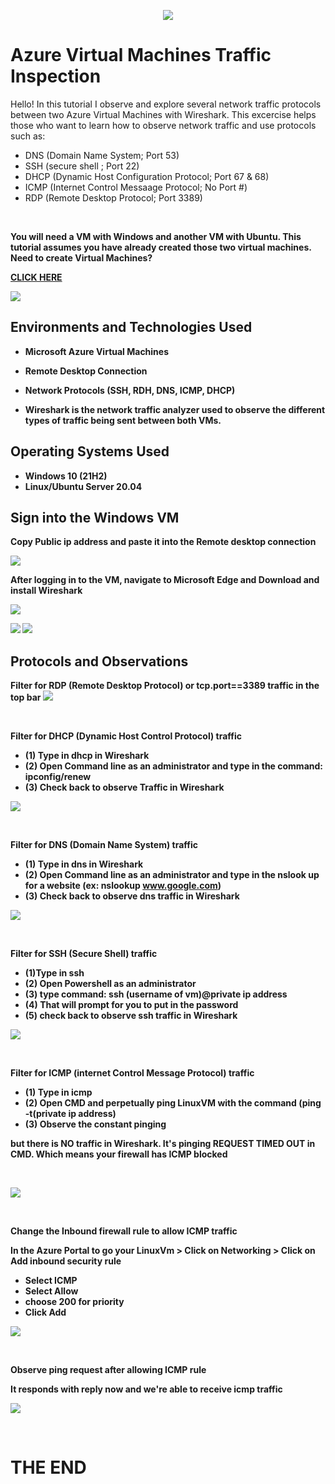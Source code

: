 <p align="center">
<img src="https://i.imgur.com/wJ6cg4s.png">
</p>

<h1>Azure Virtual Machines Traffic Inspection</h1>
Hello! In this tutorial I observe and explore several network traffic protocols between two Azure Virtual Machines with Wireshark. This excercise helps those who want to learn how to observe network traffic and use protocols such as: </p>                                                               

- DNS (Domain Name System; Port 53)
- SSH (secure shell ; Port 22)
- DHCP (Dynamic Host Configuration Protocol; Port 67 & 68)
- ICMP (Internet Control Messaage Protocol; No Port #)
- RDP (Remote Desktop Protocol; Port 3389)
<br />

<b> You will need a VM with Windows and another VM with Ubuntu. This tutorial assumes you have already created those two virtual machines. Need to create Virtual Machines?
                                                                 
<a href="https://github.com/AsiaPonder001/Resource-Groups-and-V-Ms">CLICK HERE</a>

<img src="https://i.imgur.com/xocmOjp.png">
</p>

<h2>Environments and Technologies Used</h2>

- Microsoft Azure Virtual Machines

- Remote Desktop Connection

- Network Protocols (SSH, RDH, DNS, ICMP, DHCP)

- Wireshark is the network traffic analyzer used to observe the different types of traffic being sent between both VMs.

<h2>Operating Systems Used </h2>

- Windows 10 (21H2)
- Linux/Ubuntu Server 20.04 


<h2> Sign into the Windows VM </h2>

<b> Copy Public ip address and paste it into the Remote desktop connection </b>

<img src="https://i.imgur.com/K79BJvW.png">

<b>After logging in to the VM, navigate to Microsoft Edge and Download and install Wireshark </b>

<img src="https://i.imgur.com/It0Ez7A.png">
<p>
<img src="i.https://imgur.com/IBt3KUh.png">
<img src="https://i.imgur.com/7PlTD8N.png">
</p>

<h2>Protocols and Observations </h2>
<b>Filter for RDP (Remote Desktop Protocol) or tcp.port==3389 traffic in the top bar</b>

<img src="https://i.imgur.com/xaqENca.png">
</p>
<br />


<b> Filter for DHCP (Dynamic Host Control Protocol) traffic </b>
- (1) Type in dhcp in Wireshark
- (2) Open Command line as an administrator and type in the command: ipconfig/renew
- (3) Check back to observe Traffic in Wireshark


<img src="https://i.imgur.com/LLUxpwa.png">
</p>
<br />


<b> Filter for DNS (Domain Name System) traffic</b>

- (1) Type in dns in Wireshark
- (2) Open Command line as an administrator and type in the nslook up for a website (ex: nslookup www.google.com)
- (3) Check back to observe dns traffic in Wireshark

<p>
<img src="https://i.imgur.com/KsiNQuO.png">
</p>
<br />


<b>Filter for SSH (Secure Shell) traffic </b>

- (1)Type in ssh
- (2) Open Powershell as an administrator
- (3) type command: <b>ssh (username of vm)@private ip address</b>
- (4) That will prompt for you to put in the password
- (5) check back to observe ssh traffic in Wireshark

<p>
<img src="https://i.imgur.com/P5OasU5.png">
</p>
<br />


<b> Filter for ICMP (internet Control Message Protocol) traffic </b>

- (1) Type in icmp
- (2) Open CMD and perpetually ping LinuxVM with the command (ping -t(private ip address)
- (3) Observe the constant pinging

<p> but there is NO traffic in Wireshark. It's pinging REQUEST TIMED OUT in CMD. Which means your firewall has ICMP blocked </p>

<br />
<p>
<img src="https://i.imgur.com/RGR15Wg.png">
</p>
<br />

<b>Change the Inbound firewall rule to allow ICMP traffic</b>

<p>In the Azure Portal to go your LinuxVm > Click on Networking > Click on Add inbound security rule</p>

- Select ICMP
- Select Allow 
- choose 200 for priority
- Click Add


<p>
<img src="https://i.imgur.com/YAtHAqw.png">
</p>
<br />


<b> Observe ping request after allowing ICMP rule </b> 

<p> It responds with reply now and we're able to receive icmp traffic </p>

<img src="https://i.imgur.com/tIMx7qw.png">
</p>
<br />

<H1> THE END </B>
